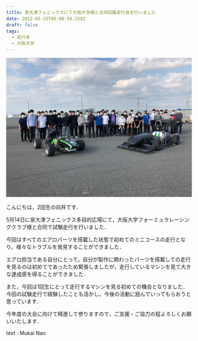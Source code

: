 ```yaml
---
title: 泉大津フェニックスにて大阪大学様と合同試験走行会を行いました
date: 2022-05-25T05:08:59.259Z
draft: false
tags:
  - 走行会
  - 大阪大学
---
```

![](はんだい.jpg)

こんにちは，2回生の向井です． 

5月14日に泉大津フェニックス多目的広場にて，大阪大学フォーミュラレーシングクラブ様と合同で試験走行を行いました． 

今回はすべてのエアロパーツを搭載した状態で初めてのミニコースの走行となり，様々なトラブルを発見することができました． 

エアロ担当である自分にとって，自分が製作に関わったパーツを搭載しての走行を見るのは初めてであったため緊張しましたが，走行しているマシンを見て大きな達成感を得ることができました． 

また，今回は1回生にとって走行するマシンを見る初めての機会となりました．今回の試験走行で経験したことも活かし，今後の活動に励んでいってもらおうと思っています． 

今年度の大会に向けて精進して参りますので，ご支援・ご協力の程よろしくお願いいたします．

text : Mukai Nao
